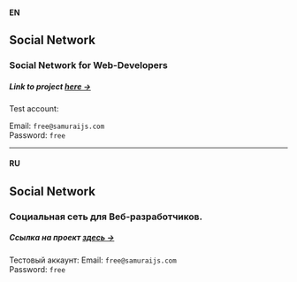 #### EN
## Social Network
### Social Network for Web-Developers
##### Link to project [*here &rarr;*](https://social-network-006.web.app/ "link to project")

Test account:

Email: ```free@samuraijs.com```  
Password: ```free```

------

#### RU
## Social Network
### Социальная сеть для Веб-разработчиков.

##### Ссылка на проект [*здесь &rarr;*](https://social-network-006.web.app/t "ссылка на проект")

Тестовый аккаунт:
Email: ```free@samuraijs.com```  
Password: ```free```
